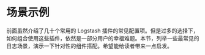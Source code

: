 # 场景示例

前面虽然介绍了几十个常用的 Logstash 插件的常见配置项。但是过多的选择下，如何组合使用这些插件，依然是一部分用户的幸福难题。本节，列举一些最常见的日志场景，演示一下针对性的组件搭配。希望能给读者带来一点启发。
